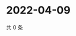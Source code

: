 # 2022-04-09

共 0 条

<!-- BEGIN WEIBO -->
<!-- 最后更新时间 Sat Apr 09 2022 00:21:49 GMT+0800 (China Standard Time) -->

<!-- END WEIBO -->
